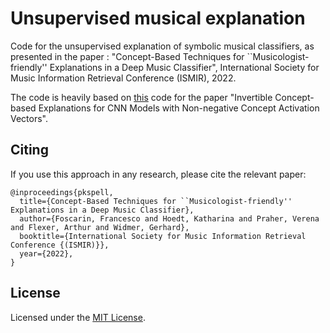 # Unsupervised musical explanation

Code for the unsupervised explanation of symbolic musical classifiers, as presented in the paper : "Concept-Based Techniques for ``Musicologist-friendly'' Explanations in a Deep Music Classifier", International Society for Music Information Retrieval Conference (ISMIR), 2022.

The code is heavily based on [this](https://github.com/zhangrh93/InvertibleCE) code for the paper "Invertible Concept-based Explanations for CNN Models with Non-negative Concept Activation Vectors".

## Citing
If you use this approach in any research, please cite the relevant paper:

```
@inproceedings{pkspell,
  title={Concept-Based Techniques for ``Musicologist-friendly'' Explanations in a Deep Music Classifier},
  author={Foscarin, Francesco and Hoedt, Katharina and Praher, Verena and Flexer, Arthur and Widmer, Gerhard},
  booktitle={International Society for Music Information Retrieval Conference {(ISMIR)}},
  year={2022},
}
```

## License
Licensed under the [MIT License](LICENSE).


